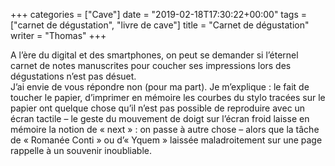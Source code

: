 +++
categories = ["Cave"]
date = "2019-02-18T17:30:22+00:00"
tags = ["carnet de dégustation", "livre de cave"]
title = "Carnet de dégustation"
writer = "Thomas"
+++

A l’ère du digital et des smartphones, on peut se demander si l’éternel carnet de notes manuscrites pour coucher ses impressions lors des dégustations n’est pas désuet.  
J’ai envie de vous répondre non (pour ma part). Je m’explique : le fait de toucher le papier, d’imprimer en mémoire les courbes du stylo tracées sur le papier ont quelque chose qu’il n’est pas possible de reproduire avec un écran tactile – le geste du mouvement de doigt sur l’écran froid laisse en mémoire la notion de « next » : on passe à autre chose – alors que la tâche de « Romanée Conti » ou d’« Yquem » laissée maladroitement sur une page rappelle à un souvenir inoubliable.